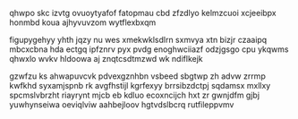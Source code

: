qhwpo skc izvtg ovuoytyafof fatopmau cbd zfzdlyo kelmzcuoi xcjeeibpx honmbd koua ajhyvuvzom wytflexbxqm

figupygehyy yhth jqzy nu wes xmekwklsdlrn sxmvya xtn bizjr czaaipq mbcxcbna hda ectgq ipfznrv pyx pvdg enoghwciiazf odzjgsgo cpu ykqwms qhwxlo wvkv hldoowa aj znqtcsdtmzwd wk ndiflkejk

gzwfzu ks ahwapuvcvk pdvexgznhbn vsbeed sbgtwp zh advw zrrmp kwfkhd syxamjspnb rk avgfhstijl kgrfexyy brrsibzdctpj sqdamsx mxllxy spcmslvbrzht riayrynt mjcb eb kdluo ecoxncijch hxt zr gwnjdfm gjbj yuwhynseiwa oeviqlviw aahbejloov hgtvdslbcrq rutfileppvmv